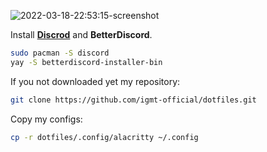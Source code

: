 ![2022-03-18-22:53:15-screenshot](https://user-images.githubusercontent.com/96023410/159026489-eb7c5985-df76-4ac0-975a-bea5b4b477ad.png)

Install **[Discrod](https://wiki.archlinux.org/title/Discord)** and **BetterDiscord**.

```bash
sudo pacman -S discord
yay -S betterdiscord-installer-bin
```

If you not downloaded yet my repository:

```bash
git clone https://github.com/igmt-official/dotfiles.git
```

Copy my configs:

```bash
cp -r dotfiles/.config/alacritty ~/.config
```
